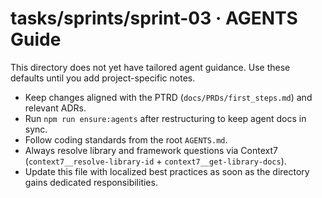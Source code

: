 # tasks/sprints/sprint-03 · AGENTS Guide

This directory does not yet have tailored agent guidance. Use these defaults until you add project-specific notes.

- Keep changes aligned with the PTRD (`docs/PRDs/first_steps.md`) and relevant ADRs.
- Run `npm run ensure:agents` after restructuring to keep agent docs in sync.
- Follow coding standards from the root `AGENTS.md`.
- Always resolve library and framework questions via Context7 (`context7__resolve-library-id` + `context7__get-library-docs`).
- Update this file with localized best practices as soon as the directory gains dedicated responsibilities.
